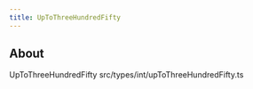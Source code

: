 ```yaml
---
title: UpToThreeHundredFifty
---
```


## About

UpToThreeHundredFifty src/types/int/upToThreeHundredFifty.ts
